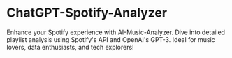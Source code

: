 # ChatGPT-Spotify-Analyzer
Enhance your Spotify experience with AI-Music-Analyzer. Dive into detailed playlist analysis using Spotify's API and OpenAI's GPT-3. Ideal for music lovers, data enthusiasts, and tech explorers!
